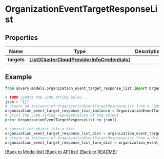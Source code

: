 # OrganizationEventTargetResponseList


## Properties
Name | Type | Description | Notes
------------ | ------------- | ------------- | -------------
**targets** | [**List[ClusterCloudProviderInfoCredentials]**](ClusterCloudProviderInfoCredentials.md) |  | [optional] 

## Example

```python
from qovery.models.organization_event_target_response_list import OrganizationEventTargetResponseList

# TODO update the JSON string below
json = "{}"
# create an instance of OrganizationEventTargetResponseList from a JSON string
organization_event_target_response_list_instance = OrganizationEventTargetResponseList.from_json(json)
# print the JSON string representation of the object
print OrganizationEventTargetResponseList.to_json()

# convert the object into a dict
organization_event_target_response_list_dict = organization_event_target_response_list_instance.to_dict()
# create an instance of OrganizationEventTargetResponseList from a dict
organization_event_target_response_list_form_dict = organization_event_target_response_list.from_dict(organization_event_target_response_list_dict)
```
[[Back to Model list]](../README.md#documentation-for-models) [[Back to API list]](../README.md#documentation-for-api-endpoints) [[Back to README]](../README.md)


